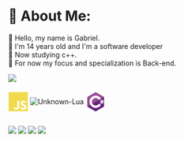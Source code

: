 # 💫 About Me:
📁 Hello, my name is Gabriel.<br>🌟 I'm 14 years old and I'm a software developer<br>📕 Now studying c++.<br>🎲 For now my focus and specialization is Back-end.

<div display="inline-block">
    <img src="https://github-readme-stats.vercel.app/api?username=UnknownBeast10&theme=dracula">
</div>
<div style="display: inline_block"><br>
  <img align="center" alt="Unknown-Js" width="40" src="https://raw.githubusercontent.com/devicons/devicon/master/icons/javascript/javascript-plain.svg">
   <img align="center" alt="Unknown-Lua" width="40" src="https://cdn.jsdelivr.net/gh/devicons/devicon/icons/lua/lua-original.svg" />
  <img align="center" alt="Unknown-Csharp"  width="40" src="https://raw.githubusercontent.com/devicons/devicon/master/icons/csharp/csharp-original.svg">
</div>
  
##
 
<div> 
  <a href="https://www.youtube.com/channel/UCpi_QGG6spwgfcC-bb7L69g" target="_blank"><img src="https://img.shields.io/badge/YouTube-FF0000?style=for-the-badge&logo=youtube&logoColor=white" target="_blank"></a>
  <a href="https://www.instagram.com/g4briel.quintanilha/" target="_blank"><img src="https://img.shields.io/badge/-Instagram-%23E4405F?style=for-the-badge&logo=instagram&logoColor=white" target="_blank"></a>
 <a href="https://discord.com/channels/@1151549556903919776" target="_blank"><img src="https://img.shields.io/badge/Discord-7289DA?style=for-the-badge&logo=discord&logoColor=white" target="_blank"></a> 
  <a href = "mailto:unknownbeast123410@gmail.com"><img src="https://img.shields.io/badge/-Gmail-%23333?style=for-the-badge&logo=gmail&logoColor=white" target="_blank"></a> 
</div>
